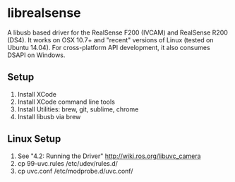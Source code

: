 # librealsense

A libusb based driver for the RealSense F200 (IVCAM) and RealSense R200 (DS4). It works on OSX 10.7+ and "recent" versions of Linux (tested on Ubuntu 14.04). For cross-platform API development, it also consumes DSAPI on Windows. 

## Setup

1. Install XCode
2. Install XCode command line tools
3. Install Utilities: brew, git, sublime, chrome
4. Install libusb via brew

## Linux Setup
1. See "4.2: Running the Driver" http://wiki.ros.org/libuvc_camera
2. cp 99-uvc.rules /etc/udev/rules.d/
3. cp uvc.conf /etc/modprobe.d/uvc.conf/

